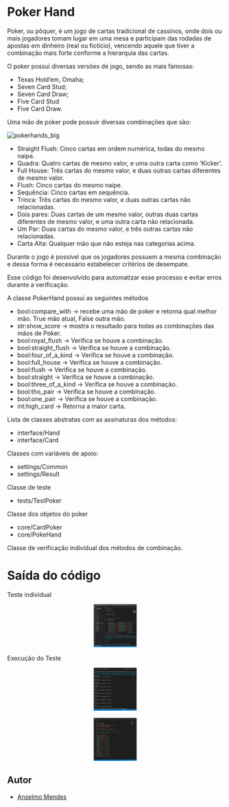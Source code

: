 # Poker Hand

Poker, ou pôquer, é um jogo de cartas tradicional de cassinos, onde dois ou mais jogadores tomam lugar em uma mesa e participam das rodadas de apostas em dinheiro (real ou fictício), vencendo aquele que tiver a combinação mais forte conforme a hierarquia das cartas.

O poker possui diversas versões de jogo, sendo as mais famosas:

* Texas Hold’em, Omaha;
* Seven Card Stud;
* Seven Card Draw;
* Five Card Stud
* Five Card Draw.

Uma mão de poker pode possuir diversas combinações que são:

![pokerhands_big](https://www.pokerharder.com/img/p/3/pokerhands_big.jpg) 

* Straight Flush: Cinco cartas em ordem numérica, todas do mesmo naipe.
* Quadra: Quatro cartas de mesmo valor, e uma outra carta como 'Kicker'.
* Full House: Três cartas do mesmo valor, e duas outras cartas diferentes de mesmo valor.
* Flush: Cinco cartas do mesmo naipe.
* Sequência: Cinco cartas em sequência.
* Trinca: Três cartas do mesmo valor, e duas outras cartas não relacionadas.
* Dois pares: Duas cartas de um mesmo valor, outras duas cartas diferentes de mesmo valor, e uma outra carta não relacionada.
* Um Par: Duas cartas do mesmo valor, e três outras cartas não relacionadas.
* Carta Alta: Qualquer mão que não esteja nas categorias acima.

Durante o jogo é possível que os jogadores possuem a mesma combinação e dessa forma é necessário estabelecer critérios de desempate.

Esse código foi desenvolvido para automatizar esse processo e evitar erros durante a verificação.

A classe PokerHand possui as seguintes métodos

* bool:compare_with -> recebe uma mão de poker e retorna qual melhor mão. True mão atual, False outra mão.
* str:show_score -> mostra o resultado para todas as combinações das mãos de Poker.
* bool:royal_flush -> Verifica se houve a combinação.
* bool:straight_flush  -> Verifica se houve a combinação.
* bool:four_of_a_kind  -> Verifica se houve a combinação.
* bool:full_house  -> Verifica se houve a combinação.
* bool:flush  -> Verifica se houve a combinação.
* bool:straight  -> Verifica se houve a combinação.
* bool:three_of_a_kind  -> Verifica se houve a combinação.
* bool:tho_pair  -> Verifica se houve a combinação.
* bool:one_pair  -> Verifica se houve a combinação.
* int:high_card  -> Retorna a maior carta.


Lista de classes abstratas com as assinaturas dos métodos:

* interface/Hand
* interface/Card

Classes com variáveis de apoio:

* settings/Common
* settings/Result

Classe de teste

* tests/TestPoker

Classe dos objetos do poker

* core/CardPoker
* core/PokeHand

Classe de verificação individual dos métodos de combinação.

# Saída do código

Teste individual

<p align="center"><img src="https://github.com/anselmomendes/Poker-Hand-Value-Ratings/raw/test/docs/img02.png" width="100" height="100"></p>

Execução do Teste

<p align="center"><img src="https://github.com/anselmomendes/Poker-Hand-Value-Ratings/raw/test/docs/img03.png" width="100" height="100"></p>

<p align="center"><img src="https://github.com/anselmomendes/Poker-Hand-Value-Ratings/raw/test/docs/img04.png" width="100" height="100"></p>

## Autor

- [Anselmo Mendes](https://github.com/anselmomendes)
